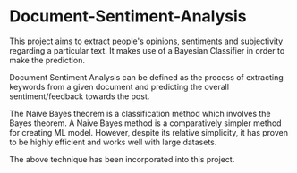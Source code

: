 # Document-Sentiment-Analysis
This project aims to extract people's opinions, sentiments and subjectivity regarding a particular text. It makes use of a Bayesian Classifier in order to make the prediction.
 
Document Sentiment Analysis can be defined as the process of extracting keywords from a given document and predicting the overall sentiment/feedback towards the post.

The Naive Bayes theorem is a classification method which involves the Bayes theorem. A Naive Bayes method is a comparatively simpler method for creating ML model.  However, despite its relative simplicity, it has proven to be highly efficient and works well with large datasets.

The above technique has been incorporated into this project.

